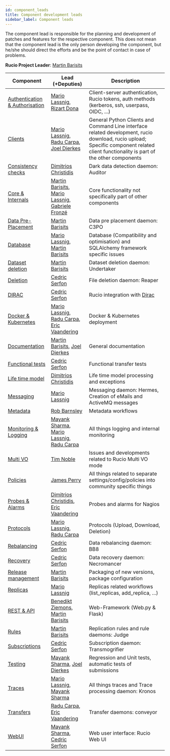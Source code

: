 ```yaml
---
id: component_leads
title: Component development leads
sidebar_label: Component leads
---
```


The component lead is responsible for the planning and development of patches and features for the respective component. This does not mean that the component lead is the only person developing the component, but he/she should direct the efforts and be the point of contact in case of problems.

**Rucio Project Leader**: [Martin Barisits](https://github.com/bari12)

Component | Lead (+Deputies) | Description 
--------- | ---------------- | -----------
[Authentication & Authorisation](https://github.com/rucio/rucio/issues?q=label%3A%22Authentication+%26+Authorisation%22+is%3Aissue+is%3Aopen) | [Mario Lassnig](https://github.com/mlassnig), [Rizart Dona](https://github.com/rizart) | Client-server authentication, Rucio tokens, auth methods (kerberos, ssh, userpass, OIDC, ...)
[Clients](https://github.com/rucio/rucio/issues?q=label%3A%22Clients%22+is%3Aissue+is%3Aopen) | [Mario Lassnig](https://github.com/mlassnig), [Radu Carpa](https://github.com/rcarpa), [Joel Dierkes](https://github.com/joeldierkes) | General Python Clients and Command Line interface related development, rucio download, rucio upload; Specific component related client functionality is part of the other components
[Consistency checks](https://github.com/rucio/rucio/issues?q=label%3A%22Consistency+checks%22+is%3Aissue+is%3Aopen) | [Dimitrios Christidis](https://github.com/dchristidis) | Dark data detection daemon: Auditor
[Core & Internals](https://github.com/rucio/rucio/issues?q=label%3A%22Core+%26+Internals%22+is%3Aissue+is%3Aopen) | [Martin Barisits](https://github.com/bari12), [Mario Lassnig](https://github.com/mlassnig), [Gabriele Fronzé](https://github.com/gabrielefronze) | Core functionality not specifically part of other components
[Data Pre-Placement](https://github.com/rucio/rucio/issues?q=label%3A%22Data+Pre-Placement%22+is%3Aissue+is%3Aopen) | [Martin Barisits](https://github.com/bari12) | Data pre placement daemon: C3PO
[Database](https://github.com/rucio/rucio/issues?q=label%3A%22Database%22+is%3Aissue+is%3Aopen) | [Mario Lassnig](https://github.com/mlassnig), [Martin Barisits](https://github.com/bari12) | Database (Compatibility and optimisation) and SQLAlchemy framework specific issues
[Dataset deletion](https://github.com/rucio/rucio/issues?q=label%3A%22Dataset+deletion%22+is%3Aissue+is%3Aopen) | [Martin Barisits](https://github.com/bari12) | Dataset deletion daemon: Undertaker
[Deletion](https://github.com/rucio/rucio/issues?q=label%3A%22Deletion%22+is%3Aissue+is%3Aopen) | [Cedric Serfon](https://github.com/cserf) | File deletion daemon: Reaper
[DIRAC](https://github.com/rucio/rucio/issues?q=label%3A%22Dirac%22+is%3Aissue+is%3Aopen) | [Cedric Serfon](https://github.com/cserf) | Rucio integration with [Dirac](https://github.com/DIRACGrid/)
[Docker & Kubernetes](https://github.com/rucio/rucio/issues?q=is%3Aopen+is%3Aissue+label%3A%22Docker+%26+Kubernetes%22) | [Mario Lassnig](https://github.com/mlassnig), [Radu Carpa](https://github.com/rcarpa), [Eric Vaandering](https://github.com/ericvaandering) | Docker & Kubernetes deployment
[Documentation](https://github.com/rucio/rucio/issues?q=label%3A%22Documentation%22+is%3Aissue+is%3Aopen) | [Martin Barisits](https://github.com/bari12), [Joel Dierkes](https://github.com/joeldierkes) | General documentation
[Functional tests](https://github.com/rucio/rucio/issues?q=label%3A%22Functional+tests%22+is%3Aissue+is%3Aopen) | [Cedric Serfon](https://github.com/cserf) | Functional transfer tests
[Life time model](https://github.com/rucio/rucio/issues?q=label%3A%22Life+time+model%22+is%3Aissue+is%3Aopen) | [Dimitrios Christidis](https://github.com/dchristidis) | Life time model processing and exceptions
[Messaging](https://github.com/rucio/rucio/issues?q=label%3A%22Messaging%22+is%3Aissue+is%3Aopen) | [Mario Lassnig](https://github.com/mlassnig) | Messaging daemon: Hermes, Creation of eMails and ActiveMQ messages
[Metadata](https://github.com/rucio/rucio/issues?q=label%3A%22Messaging%22+is%3Aissue+is%3Aopen) | [Rob Barnsley](https://github.com/robbarnsley) | Metadata workflows
[Monitoring & Logging](https://github.com/rucio/rucio/issues?q=label%3A%22Monitoring+%26+Logging%22+is%3Aissue+is%3Aopen) | [Mayank Sharma](https://github.com/maany), [Mario Lassnig](https://github.com/mlassnig), [Radu Carpa](https://github.com/rcarpa) | All things logging and internal monitoring
[Multi VO](https://github.com/rucio/rucio/issues?q=is%3Aopen+is%3Aissue+label%3A%22Multi+VO%22) | [Tim Noble](https://github.com/Thysk) |  Issues and developments related to Rucio Multi VO mode
[Policies](https://github.com/rucio/rucio/issues?q=is%3Aopen+is%3Aissue+label%3APolicies) | [James Perry](https://github.com/jamesp-epcc) |  All things related to separate settings/config/policies into community specific things
[Probes & Alarms](https://github.com/rucio/rucio/issues?q=label%3A%22Probes+%26+Alarms%22+is%3Aissue+is%3Aopen) | [Dimitrios Christidis](https://github.com/dchristidis), [Eric Vaandering](https://github.com/ericvaandering) | Probes and alarms for Nagios
[Protocols](https://github.com/rucio/rucio/issues?q=is%3Aopen+is%3Aissue+label%3AProtocols) | [Mario Lassnig](https://github.com/mlassnig), [Radu Carpa](https://github.com/rcarpa) |  Protocols (Upload, Download, Deletion)
[Rebalancing](https://github.com/rucio/rucio/issues?q=label%3A%22Rebalancing%22+is%3Aissue+is%3Aopen) | [Cedric Serfon](https://github.com/cserf) | Data rebalancing daemon: BB8
[Recovery](https://github.com/rucio/rucio/issues?q=label%3A%22Recovery%22+is%3Aissue+is%3Aopen) | [Cedric Serfon](https://github.com/cserf) | Data recovery daemon: Necromancer
[Release management](https://github.com/rucio/rucio/issues?q=label%3A%22Release+management%22+is%3Aissue+is%3Aopen) | [Martin Barisits](https://github.com/bari12) | Packaging of new versions, package configuration
[Replicas](https://github.com/rucio/rucio/issues?q=is%3Aopen+is%3Aissue+label%3AReplicas) | [Mario Lassnig](https://github.com/mlassnig) | Replicas related workflows (list_replicas, add_replica, ...)
[REST & API](https://github.com/rucio/rucio/issues?q=is%3Aopen+is%3Aissue+label%3A%22REST+%26+API%22) | [Benedikt Ziemons](https://github.com/bziemons), [Martin Barisits](https://github.com/bari12) | Web-Framework (Web.py & Flask)
[Rules](https://github.com/rucio/rucio/issues?q=label%3A%22Rules%22+is%3Aissue+is%3Aopen) | [Martin Barisits](https://github.com/bari12) | Replication rules and rule daemons: Judge
[Subscriptions](https://github.com/rucio/rucio/issues?q=label%3A%22Subscriptions%22+is%3Aissue+is%3Aopen) | [Cedric Serfon](https://github.com/cserf) | Subscription daemon: Transmogrifier
[Testing](https://github.com/rucio/rucio/issues?q=label%3A%22Testing%22+is%3Aissue+is%3Aopen) | [Mayank Sharma](https://github.com/maany), [Joel Dierkes](https://github.com/joeldierkes) | Regression and Unit tests, automatic tests of submissions
[Traces](https://github.com/rucio/rucio/issues?q=label%3A%22Traces%22+is%3Aissue+is%3Aopen) | [Mario Lassnig](https://github.com/mlassnig), [Mayank Sharma](https://github.com/maany) | All things traces and Trace processing daemon: Kronos
[Transfers](https://github.com/rucio/rucio/issues?q=label%3A%22Transfers%22+is%3Aissue+is%3Aopen) |  [Radu Carpa](https://github.com/rcarpa), [Eric Vaandering](https://github.com/ericvaandering) | Transfer daemons: conveyor
[WebUI](https://github.com/rucio/rucio/issues?q=label%3A%22WebUI%22+is%3Aissue+is%3Aopen) | [Mayank Sharma](https://github.com/maany), [Cedric Serfon](https://github.com/cserf) | Web user interface: Rucio Web UI
